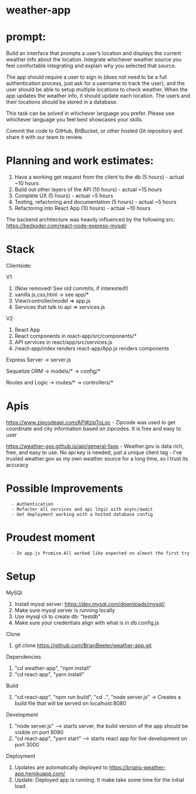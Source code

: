 # weather-app

# prompt:

Build an interface that prompts a user’s location and displays the current weather info about the location. Integrate whichever weather source you feel comfortable integrating and explain why you selected that source.

The app should require a user to sign in (does not need to be a full authentication process, just ask for a username to track the user), and the user should be able to setup multiple locations to check weather. When the app updates the weather info, it should update each location. The users and their locations should be stored in a database.

This task can be solved in whichever language you prefer. Please use whichever language you feel best showcases your skills.

Commit the code to GitHub, BitBucket, or other hosted Git repository and share it with our team to review.



# Planning and work estimates:

1. Have a working get request from the client to the db (5 hours) - actual ~10 hours
2. Build out other layers of the API (10 hours)                   - actual ~15 hours
3. Complete UX (5 hours)                                          - actual ~5  hours
4. Testing, refactoring and documentation (5 hours)               - actual ~5  hours
5. Refactoring into React App (10 hours)                          - actual ~10 hours

The backend architecture was heavily influenced by the following src:
https://bezkoder.com/react-node-express-mysql/

# Stack

Clientside:

V1
1.    (Now removed! See old commits, if interested!)
2.    vanilla js,css,html -> see app/*  
3.    View/controller/model => app.js
4.    Services that talk to api => services.js

V2 
1. React App
2. React components in react-app/src/components/*
3. API services in react/app/src/services.js
4. /react-app/index renders react-app/App.js renders components

Express Server 
      -> server.js

Sequelize ORM 
      -> models/*
      -> config/*

Routes and Logic
      -> routes/*
      -> controllers/*


# Apis

https://www.zipcodeapi.com/API#zipToLoc 
      - Zipcode was used to get coordinate and city information
        based on zipcodes. It is free and easy to user

https://weather-gov.github.io/api/general-faqs
      - Weather.gov is data rich, free, and easy to use. No api
        key is needed, just a unique client tag
      - I've trusted weather.gov as my own weather source for a long time, so I trust its accuracy

# Possible Improvements
      - Authentication
      - Refacter all services and api logic with async/await
      - Get deployment working with a hosted database config

# Proudest moment
      - In app.js Promise.All worked like expected on almost the first try
      

# Setup



MySQl
1. Install mysql server: https://dev.mysql.com/downloads/mysql/
2. Make sure mysql server is running locally
3. Use mysql cli to create db: "testdb"
4. Make sure your credentials align with what is in db.config.js

Clone
1. git clone https://github.com/BrianBeeler/weather-app.git

Dependencies
1. "cd weather-app", "npm install"
2. "cd react-app", "yarn install" 

Build
1. "cd react-app", "npm run build", "cd ..", "node server.js" -> Creates a build file that will be served on localhost:8080

Development
1. "node server.js" --> starts server, the build version of the app should be visible on port 8080
2. "cd react-app", "yarn start" --> starts react app for live development on port 3000


Deployment
1. Updates are automatically deployed to https://brians-weather-app.herokuapp.com/
2. Update: Deployed app is running. It make take some time for the initial load.
